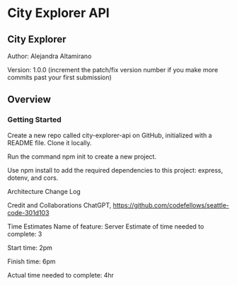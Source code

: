 # City Explorer API

## City Explorer

Author: Alejandra Altamirano

Version: 1.0.0 (increment the patch/fix version number if you make more commits past your first submission)

## Overview

### Getting Started

Create a new repo called city-explorer-api on GitHub, initialized with a README file. Clone it locally.

Run the command npm init to create a new project.

Use npm install to add the required dependencies to this project: express, dotenv, and cors.

Architecture
Change Log

Credit and Collaborations
ChatGPT, <https://github.com/codefellows/seattle-code-301d103>

Time Estimates
Name of feature: Server
Estimate of time needed to complete: 3

Start time: 2pm

Finish time: 6pm

Actual time needed to complete: 4hr
